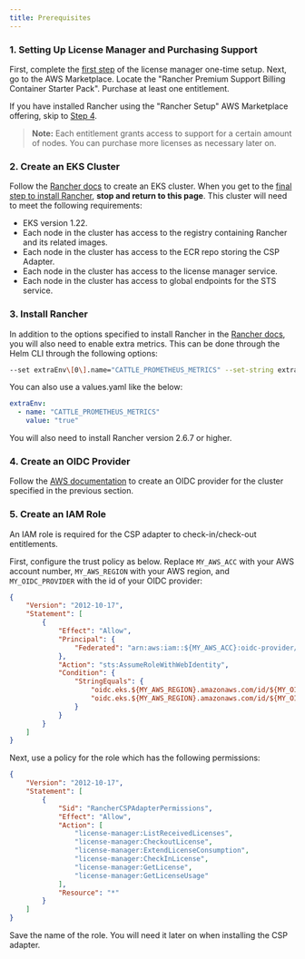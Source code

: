 ```yaml
---
title: Prerequisites
---
```


<head>
  <link rel="canonical" href="https://ranchermanager.docs.rancher.com/integrations-in-rancher/cloud-marketplace/aws-cloud-marketplace/adapter-requirements"/>
</head>

### 1. Setting Up License Manager and Purchasing Support

First, complete the [first step](https://docs.aws.amazon.com/license-manager/latest/userguide/getting-started.html) of the license manager one-time setup.
Next, go to the AWS Marketplace. Locate the "Rancher Premium Support Billing Container Starter Pack". Purchase at least one entitlement.

If you have installed Rancher using the "Rancher Setup" AWS Marketplace offering, skip to [Step 4](#4-create-an-oidc-provider).

> **Note:** Each entitlement grants access to support for a certain amount of nodes. You can purchase more licenses as necessary later on.

### 2. Create an EKS Cluster
Follow the [Rancher docs](../../../getting-started/installation-and-upgrade/install-upgrade-on-a-kubernetes-cluster/rancher-on-amazon-eks.md) to create an EKS cluster. When you get to the [final step to install Rancher](../../../getting-started/installation-and-upgrade/install-upgrade-on-a-kubernetes-cluster/rancher-on-amazon-eks.md#8-install-the-rancher-helm-chart), **stop and return to this page**. This cluster will need to meet the following requirements:

- EKS version 1.22.
- Each node in the cluster has access to the registry containing Rancher and its related images.
- Each node in the cluster has access to the ECR repo storing the CSP Adapter.
- Each node in the cluster has access to the license manager service.
- Each node in the cluster has access to global endpoints for the STS service.

### 3. Install Rancher

In addition to the options specified to install Rancher in the [Rancher docs](../../../getting-started/installation-and-upgrade/install-upgrade-on-a-kubernetes-cluster/rancher-on-amazon-eks.md#8-install-the-rancher-helm-chart), you will also need to enable extra metrics.
This can be done through the Helm CLI through the following options:

```bash
--set extraEnv\[0\].name="CATTLE_PROMETHEUS_METRICS" --set-string extraEnv\[0\].value=true
```

You can also use a values.yaml like the below:

```yaml
extraEnv:
  - name: "CATTLE_PROMETHEUS_METRICS"
    value: "true"
```

You will also need to install Rancher version 2.6.7 or higher.

### 4. Create an OIDC Provider

Follow the [AWS documentation](https://docs.aws.amazon.com/eks/latest/userguide/enable-iam-roles-for-service-accounts.html) to create an OIDC provider for the cluster specified in the previous section.

### 5. Create an IAM Role

An IAM role is required for the CSP adapter to check-in/check-out entitlements.

First, configure the trust policy as below. Replace `MY_AWS_ACC` with your AWS account number, `MY_AWS_REGION` with your AWS region, and `MY_OIDC_PROVIDER` with the id of your OIDC provider:

```json
{
    "Version": "2012-10-17",
    "Statement": [
        {
            "Effect": "Allow",
            "Principal": {
                "Federated": "arn:aws:iam::${MY_AWS_ACC}:oidc-provider/oidc.eks.${MY_AWS_REGION}.amazonaws.com/id/${MY_OIDC_PROVIDER}"
            },
            "Action": "sts:AssumeRoleWithWebIdentity",
            "Condition": {
                "StringEquals": {
                    "oidc.eks.${MY_AWS_REGION}.amazonaws.com/id/${MY_OIDC_PROVIDER}:sub": "system:serviceaccount:cattle-csp-adapter-system:rancher-csp-adapter",
                    "oidc.eks.${MY_AWS_REGION}.amazonaws.com/id/${MY_OIDC_PROVIDER}:aud": "sts.amazonaws.com"
                }
            }
        }
    ]
}
```

Next, use a policy for the role which has the following permissions:

```json
{
    "Version": "2012-10-17",
    "Statement": [
        {
            "Sid": "RancherCSPAdapterPermissions",
            "Effect": "Allow",
            "Action": [
                "license-manager:ListReceivedLicenses",
                "license-manager:CheckoutLicense",
                "license-manager:ExtendLicenseConsumption",
                "license-manager:CheckInLicense",
                "license-manager:GetLicense",
                "license-manager:GetLicenseUsage"
            ],
            "Resource": "*"
        }
    ]
}
```

Save the name of the role. You will need it later on when installing the CSP adapter.
